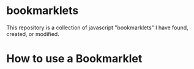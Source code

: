 # bookmarklets
This repository is a collection of javascript "bookmarklets" I have found, created, or modified.
<h1>How to use a Bookmarklet</h1>
